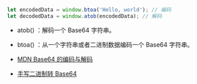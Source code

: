 ```js
let encodedData = window.btoa('Hello, world'); // 编码
let decodedData = window.atob(encodedData); // 解码
```

-   atob() ：解码一个 Base64 字符串。
-   btoa() ：从一个字符串或者二进制数据编码一个 Base64 字符串。

-   [MDN Base64 的编码与解码](https://developer.mozilla.org/zh-CN/docs/Glossary/Base64)
-   [手写二进制转 Base64
    ](https://github.com/Advanced-Frontend/Daily-Interview-Question/issues/299)
